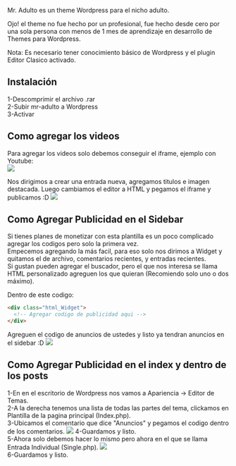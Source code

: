 Mr. Adulto es un theme Wordpress para el nicho adulto.

Ojo! el theme no fue hecho por un profesional, fue hecho desde cero por una sola persona con menos de 1 mes de aprendizaje en desarrollo de Themes para Wordpress.

<div class="nota">Nota: Es necesario tener conocimiento básico de Wordpress y el plugin Editor Clasico activado.</div>

<h2>Instalación</h2>
1-Descomprimir el archivo .rar
<br>
2-Subir mr-adulto a Wordpress
<br>
3-Activar

<h2>Como agregar los videos</h2>
Para agregar los videos solo debemos conseguir el iframe, ejemplo con Youtube:
<br>
<img src="https://i.imgur.com/H0fSFjf.png"/>
<br>

Nos dirigimos a crear una entrada nueva, agregamos titulos e imagen destacada. Luego cambiamos el editor a HTML y pegamos el iframe y publicamos :D
<img src="https://i.imgur.com/cRPv1jU.png"/>

<h2>Como Agregar Publicidad en el Sidebar</h2>
Si tienes planes de monetizar con esta plantilla es un poco complicado agregar los codigos pero solo la primera vez.
<br>
Empecemos agregando la más facil, para eso solo nos dirimos a Widget y quitamos el de archivo, comentarios recientes, y entradas recientes.
<br>
Si gustan pueden agregar el buscador, pero el que nos interesa se llama HTML personalizado agreguen los que quieran (Recomiendo solo uno o dos máximo).

Dentro de este codigo:
```html
<div class="html_Widget">
  <!-- Agregar codigo de publicidad aqui -->
</div>
```
Agreguen el codigo de anuncios de ustedes y listo ya tendran anuncios en el sidebar :D
<img src="https://i.imgur.com/eTReCMz.png"/>
<br>

<h2>Como Agregar Publicidad en el index y dentro de los posts</h2>
1-En en el escritorio de Wordpress nos vamos a Apariencia → Editor de Temas.
<br>
2-A la derecha tenemos una lista de todas las partes del tema, clickamos en Plantilla de la pagina principal (Index.php).
<br>
3-Ubicamos el comentario que dice "Anuncios" y pegamos el codigo dentro de los comentarios.
<img src="https://i.imgur.com/QBCbD3N.png"/>
4-Guardamos y listo.
<br>
5-Ahora solo debemos hacer lo mismo pero ahora en el que se llama Entrada Individual (Single.php).
<img src="https://i.imgur.com/QBCbD3N.png"/>
<br>
6-Guardamos y listo.
